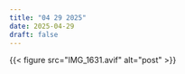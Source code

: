 ```yaml
---
title: "04 29 2025"
date: 2025-04-29
draft: false
---
```



<div class="figure-row">
  {{< figure src="IMG_1631.avif" alt="post" >}}  
</div>